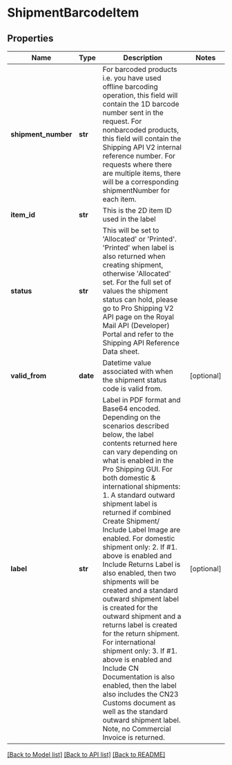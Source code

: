 # ShipmentBarcodeItem

## Properties
Name | Type | Description | Notes
------------ | ------------- | ------------- | -------------
**shipment_number** | **str** | For barcoded products i.e. you have used offline barcoding operation, this field will contain the 1D barcode number sent in the request. For nonbarcoded products, this field will contain the Shipping API V2 internal reference number. For requests where there are multiple items, there will be a corresponding shipmentNumber for each item. | 
**item_id** | **str** | This is the 2D item ID used in the label | 
**status** | **str** | This will be set to &#x27;Allocated&#x27; or &#x27;Printed&#x27;. &#x27;Printed&#x27; when label is also returned when creating shipment, otherwise &#x27;Allocated&#x27; set. For the full set of values the shipment status can hold, please go to Pro Shipping V2 API page on the Royal Mail API (Developer) Portal and refer to the Shipping API Reference Data sheet. | 
**valid_from** | **date** | Datetime value associated with when the shipment status code is valid from. | [optional] 
**label** | **str** | Label in PDF format and Base64 encoded. Depending on the scenarios described below, the label contents returned here can vary depending on what is enabled in the Pro Shipping GUI.    For both domestic &amp; international shipments:  1. A standard outward shipment label is returned if combined Create Shipment/ Include Label Image are enabled.  For domestic shipment only:  2. If #1. above is enabled and Include Returns Label is also enabled, then two shipments will be created and a standard outward shipment label is created for the outward shipment and a returns label is created for the return shipment.  For international shipment only:  3. If #1. above is enabled and Include CN Documentation is also enabled, then the label also includes the CN23 Customs document as well as the standard outward shipment label. Note, no Commercial Invoice is returned. | [optional] 

[[Back to Model list]](../README.md#documentation-for-models) [[Back to API list]](../README.md#documentation-for-api-endpoints) [[Back to README]](../README.md)


